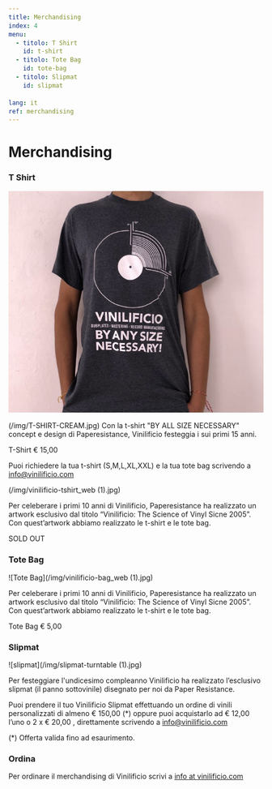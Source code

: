 ```yaml
---
title: Merchandising
index: 4
menu:
  - titolo: T Shirt
    id: t-shirt
  - titolo: Tote Bag
    id: tote-bag
  - titolo: Slipmat
    id: slipmat
    
lang: it
ref: merchandising
---
```

# Merchandising



### T Shirt

![T Shirt](/img/T-SHIRT-GREY.jpg)

(/img/T-SHIRT-CREAM.jpg)
Con la t-shirt "BY ALL SIZE NECESSARY" concept e design di Paperesistance, Vinilificio festeggia i sui primi 15 anni.

T-Shirt € 15,00

Puoi richiedere la tua t-shirt (S,M,L,XL,XXL) e la tua tote bag scrivendo a info@vinilificio.com


(/img/vinilificio-tshirt_web (1).jpg)

Per celeberare i primi 10 anni di Vinilificio, Paperesistance ha realizzato un artwork esclusivo dal titolo “Vinilificio: The Science of Vinyl Sicne 2005”.
Con quest’artwork abbiamo realizzato le t-shirt e le tote bag.

SOLD OUT

### Tote Bag
![Tote Bag](/img/vinilificio-bag_web (1).jpg)

Per celeberare i primi 10 anni di Vinilificio, Paperesistance ha realizzato un artwork esclusivo dal titolo “Vinilificio: The Science of Vinyl Sicne 2005”.
Con quest’artwork abbiamo realizzato le t-shirt e le tote bag.

Tote Bag € 5,00

### Slipmat

![slipmat](/img/slipmat-turntable (1).jpg)


Per festeggiare l'undicesimo compleanno Vinilificio ha realizzato l’esclusivo slipmat (il panno sottovinile) disegnato per noi da Paper Resistance.

Puoi prendere il tuo Vinilificio Slipmat effettuando un ordine di vinili personalizzati di almeno € 150,00 (*) oppure puoi acquistarlo ad € 12,00 l’uno o 2 x € 20,00 , direttamente scrivendo a info@vinilificio.com

(*) Offerta valida fino ad esaurimento.


### Ordina

Per ordinare il merchandising di Vinilificio scrivi a <a href="mailto:info@vinilificio.com">info at vinilificio.com</a>
